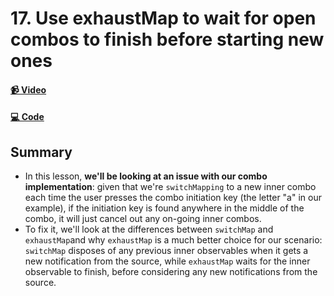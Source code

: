 # 17. Use exhaustMap to wait for open combos to finish before starting new ones

#### [📹 Video](https://egghead.io/lessons/rxjs-use-exhaustmap-to-wait-for-open-combos-to-finish-before-starting-new-ones)

#### [💻 Code](https://github.com/rarmatei/egghead-thinking-reactively/blob/lesson-15/src/lesson-code/TaskProgressService.js)

## Summary

- In this lesson, **we'll be looking at an issue with our combo implementation**: given that we're `switchMapping` to a new inner combo each time the user presses the combo initiation key (the letter "a" in our example), if the initiation key is found anywhere in the middle of the combo, it will just cancel out any on-going inner combos.
- To fix it, we'll look at the differences between `switchMap` and `exhaustMap`and why `exhaustMap` is a much better choice for our scenario: `switchMap` disposes of any previous inner observables when it gets a new notification from the source, while `exhaustMap` waits for the inner observable to finish, before considering any new notifications from the source.
